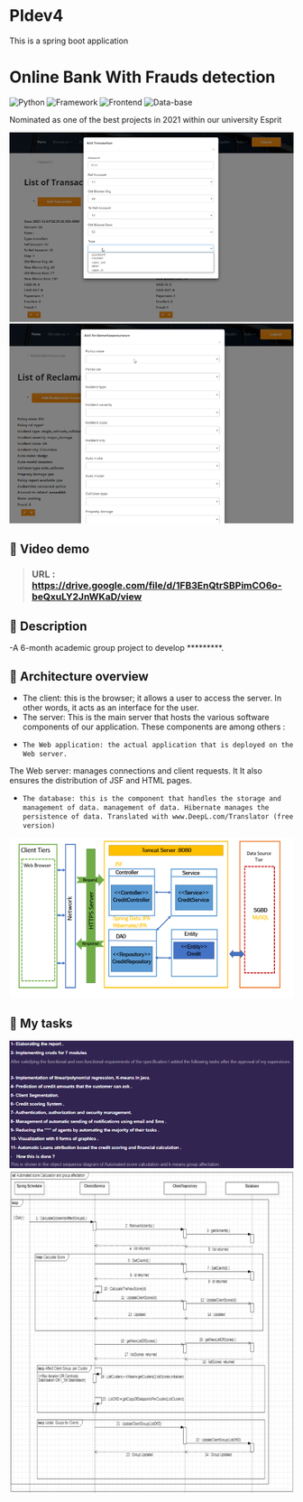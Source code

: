 # PIdev4

This is a spring boot application

# Online Bank With Frauds detection

![Python](https://img.shields.io/badge/Data-Mining-blueviolet)
![Framework](https://img.shields.io/badge/Spring-Boot-red)
![Frontend](https://img.shields.io/badge/Frontend-JSF-green)
![Data-base](https://img.shields.io/badge/MySql-red)

Nominated as one of the best projects in 2021 within our university Esprit



![alt text](https://raw.githubusercontent.com/iheb2/Pi_5eme_Bank/master/bn1.png)
![alt text](https://raw.githubusercontent.com/iheb2/Pi_5eme_Bank/master/bn2.png)

## 🎯 Video demo
> ###   URL   : https://drive.google.com/file/d/1FB3EnQtrSBPimCO6o-beQxuLY2JnWKaD/view

## 📝 Description
-A 6-month academic group project to develop *********.


## 📝 Architecture overview
- The client: this is the browser; it allows a user to access the server. In other words, it acts as an interface for the user.
- The server: This is the main server that hosts the various software components of our application. These components are among others :
-     The Web application: the actual application that is deployed on the Web server.
The Web server: manages connections and client requests. It It also ensures the distribution of JSF and HTML pages.
-     The database: this is the component that handles the storage and management of data. management of data. Hibernate manages the persistence of data. Translated with www.DeepL.com/Translator (free version)

![alt text](https://github.com/iheb2/PIdev4/blob/main/archi2.png?raw=true)

## 📝 My tasks

![alt text](https://github.com/iheb2/PIdev4/blob/main/Screenshot%202022-03-10%20102539.png?raw=true)
![alt text](https://github.com/iheb2/PIdev4/blob/main/seq2.png?raw=true)










